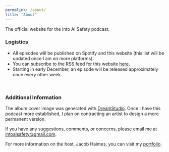 ```yaml
---
permalink: /about/
title: "About"
---
```

The official website for the Into AI Safety podcast.

### Logistics

- All episodes will be published on Spotify and this website (this list will be updated once I am on more platforms).
- You can subscribe to the RSS feed for this website <a href="https://into-ai-safety.github.io/feed.xml" target="_blank" rel="noreferrer noopener">here</a>.
- Starting in early December, an episode will be released approximately once every other week.
<br>

### Additional Information

The album cover image was generated with <a href="https://beta.dreamstudio.ai/dream" target="_blank" rel="noreferrer noopener">DreamStudio</a>. Once I have this podcast more established, I plan on contracting an artist to design a more permanent version.

If you have any suggestions, comments, or concerns, please email me at <intoaisafety@gmail.com>.

For more information on the host, Jacob Haimes, you can visit my <a href="https://jacob-haimes.github.io" target="_blank" rel="noreferrer noopener">portfolio</a>.
